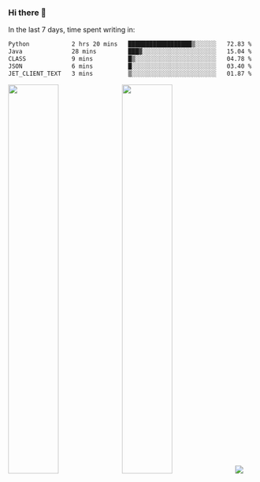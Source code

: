 ### Hi there 👋

In the last 7 days, time spent writing in:

<!--START_SECTION:waka-->

```txt
Python            2 hrs 20 mins   ██████████████████▒░░░░░░   72.83 %
Java              28 mins         ███▓░░░░░░░░░░░░░░░░░░░░░   15.04 %
CLASS             9 mins          █▒░░░░░░░░░░░░░░░░░░░░░░░   04.78 %
JSON              6 mins          █░░░░░░░░░░░░░░░░░░░░░░░░   03.40 %
JET_CLIENT_TEXT   3 mins          ▒░░░░░░░░░░░░░░░░░░░░░░░░   01.87 %
```

<!--END_SECTION:waka-->

<img src="https://wakatime.com/share/@jimtje/5d0c92de-08f8-4a72-8f2f-6a9693d1e318.svg" width=45% height=45%> <img src="https://wakatime.com/share/@jimtje/501498ae-bda5-4da7-a89d-b40bcdd5556d.svg" width=45% height=45%>
![](https://hit.yhype.me/github/profile?user_id=43537315)
